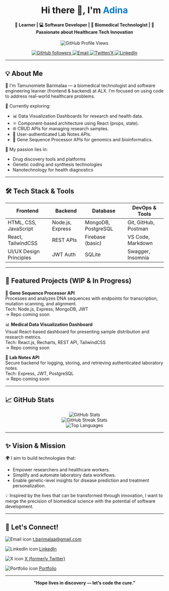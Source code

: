<div align="center">

  <h1>Hi there 👋, I'm <span style="color:#007acc;">Adina</span></h1>
  <h4>🚀 Learner | 💻 Software Developer | 🧬 Biomedical Technologist | 🎯 Passionate about Healthcare Tech Innovation</h4>

  <p>
    <img src="https://komarev.com/ghpvc/?username=Adynah&style=flat-square" alt="GitHub Profile Views" />
  </p>

  <p align="center">
    <a href="https://github.com/Adynah">
      <img src="https://img.shields.io/github/followers/Adynah?label=Followers&style=social" alt="GitHub followers"/>
    </a>
    <a href="mailto:t.barimalaa@gmail.com">
      <img src="https://img.shields.io/badge/Contact-blue?style=flat&logo=gmail" alt="Email"/>
    </a>
    <a href="https://x.com/adina70286?s=11">
    <img src="https://img.shields.io/badge/X-Follow-black?style=flat&logo=x" alt="Twitter/X"/>
  </a>
    <a href="https://www.linkedin.com/in/tamunomiete-barimalaa?utm_source=share">
      <img src="https://img.shields.io/badge/LinkedIn-Connect-blue?style=flat&logo=linkedin" alt="LinkedIn"/>
    </a>
  </p>
</div>

---

## 💡 About Me

🔬 I'm Tamunomiete Barimalaa — a biomedical technologist and software engineering learner (frontend & backend) at ALX. I’m focused on using code to address real-world healthcare problems.

🌱 Currently exploring:
- 📊 Data Visualization Dashboards for research and health data.
- ⚛️ Component-based architecture using React (props, state).
- 🌐 CRUD APIs for managing research samples.
- 🧪 User-authenticated Lab Notes APIs.
- 🧬 Gene Sequence Processor APIs for genomics and bioinformatics.

💭 My passion lies in:
- Drug discovery tools and platforms
- Genetic coding and synthesis technologies
- Nanotechnology for health diagnostics

---

## 🛠️ Tech Stack & Tools

| Frontend       | Backend         | Database       | DevOps & Tools        |
|----------------|----------------|----------------|------------------------|
| HTML, CSS, JavaScript  | Node.js, Express | MongoDB, PostgreSQL | Git, GitHub, Postman |
| React, TailwindCSS | REST APIs | Firebase (basic) | VS Code, Markdown |
| UI/UX Design Principles | JWT Auth | SQLite | Swagger, Insomnia |

---

## 📘 Featured Projects (WIP & In Progress)

🧬 <strong>Gene Sequence Processor API</strong>  
Processes and analyzes DNA sequences with endpoints for transcription, mutation scanning, and alignment.  
Tech: Node.js, Express, MongoDB, JWT  
→ Repo coming soon

📊 <strong>Medical Data Visualization Dashboard</strong>  
Visual React-based dashboard for presenting sample distribution and research metrics.  
Tech: React.js, Recharts, REST API, TailwindCSS  
→ Repo coming soon

🧪 <strong>Lab Notes API</strong>  
Secure backend for logging, storing, and retrieving authenticated laboratory notes.  
Tech: Express, JWT, PostgreSQL  
→ Repo coming soon

---

## 📈 GitHub Stats

<p align="center">
  <img src="https://github-readme-stats.vercel.app/api?username=Adynah&show_icons=true&theme=radical" alt="GitHub Stats" />
  <br />
  <img src="https://github-readme-streak-stats.herokuapp.com/?user=Adynah&theme=radical" alt="GitHub Streak Stats"/>
  <br />
  <img src="https://github-readme-stats.vercel.app/api/top-langs/?username=Adynah&layout=compact&theme=radical" alt="Top Languages"/>
</p>

---

## ✨ Vision & Mission

🌍 I aim to build technologies that:
- Empower researchers and healthcare workers.
- Simplify and automate laboratory data workflows.
- Enable genetic-level insights for disease prediction and treatment personalization.

💡 Inspired by the lives that can be transformed through innovation, I want to merge the precision of biomedical science with the potential of software development.

---

## 🧵 Let's Connect!

  <img src="https://img.icons8.com/ios-filled/20/000000/gmail.png" alt="Email icon" />  <a href="mailto:t.barimalaa@gmail.com">t.barimalaa@gmail.com</a>
  
  <img src="https://img.icons8.com/ios-filled/20/000000/linkedin.png" alt="LinkedIn icon" />  <a href="https://www.linkedin.com/in/tamunomiete-barimalaa?utm_source=share" target="_blank">LinkedIn</a>
  
  <img src="https://img.icons8.com/ios-filled/20/000000/twitterx--v1.png" alt="X icon" />  <a href="https://x.com/adina70286?s=11" target="_blank">X (formerly Twitter)</a>
  
  <img src="https://img.icons8.com/ios-filled/20/000000/domain.png" alt="Portfolio icon" />  <a href="https://sites.google.com/view/tamunomieteadinabarimlaa/portfolio" target="_blank">Portfolio</a>


---

<div align="center">
  <strong>“Hope lives in discovery — let’s code the cure.”</strong>
</div>
